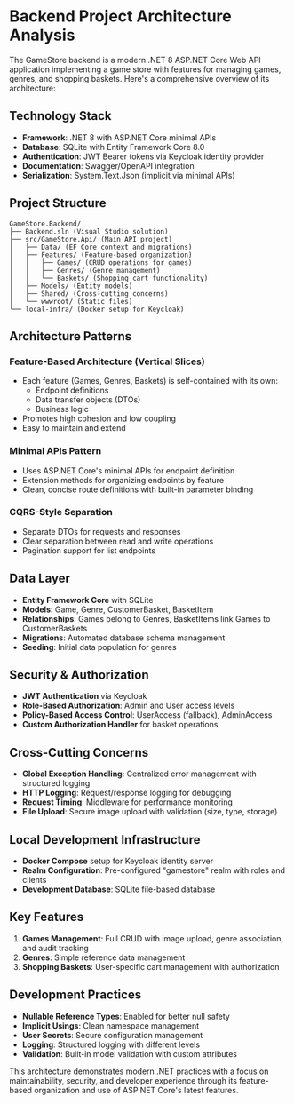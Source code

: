 # Backend Project Architecture Analysis

The GameStore backend is a modern .NET 8 ASP.NET Core Web API application implementing a game store with features for managing games, genres, and shopping baskets. Here's a comprehensive overview of its architecture:

## Technology Stack
- **Framework**: .NET 8 with ASP.NET Core minimal APIs
- **Database**: SQLite with Entity Framework Core 8.0
- **Authentication**: JWT Bearer tokens via Keycloak identity provider
- **Documentation**: Swagger/OpenAPI integration
- **Serialization**: System.Text.Json (implicit via minimal APIs)

## Project Structure
```
GameStore.Backend/
├── Backend.sln (Visual Studio solution)
├── src/GameStore.Api/ (Main API project)
│   ├── Data/ (EF Core context and migrations)
│   ├── Features/ (Feature-based organization)
│   │   ├── Games/ (CRUD operations for games)
│   │   ├── Genres/ (Genre management)
│   │   └── Baskets/ (Shopping cart functionality)
│   ├── Models/ (Entity models)
│   ├── Shared/ (Cross-cutting concerns)
│   └── wwwroot/ (Static files)
└── local-infra/ (Docker setup for Keycloak)
```

## Architecture Patterns

### Feature-Based Architecture (Vertical Slices)
- Each feature (Games, Genres, Baskets) is self-contained with its own:
  - Endpoint definitions
  - Data transfer objects (DTOs)
  - Business logic
- Promotes high cohesion and low coupling
- Easy to maintain and extend

### Minimal APIs Pattern
- Uses ASP.NET Core's minimal APIs for endpoint definition
- Extension methods for organizing endpoints by feature
- Clean, concise route definitions with built-in parameter binding

### CQRS-Style Separation
- Separate DTOs for requests and responses
- Clear separation between read and write operations
- Pagination support for list endpoints

## Data Layer
- **Entity Framework Core** with SQLite
- **Models**: Game, Genre, CustomerBasket, BasketItem
- **Relationships**: Games belong to Genres, BasketItems link Games to CustomerBaskets
- **Migrations**: Automated database schema management
- **Seeding**: Initial data population for genres

## Security & Authorization
- **JWT Authentication** via Keycloak
- **Role-Based Authorization**: Admin and User access levels
- **Policy-Based Access Control**: UserAccess (fallback), AdminAccess
- **Custom Authorization Handler** for basket operations

## Cross-Cutting Concerns
- **Global Exception Handling**: Centralized error management with structured logging
- **HTTP Logging**: Request/response logging for debugging
- **Request Timing**: Middleware for performance monitoring
- **File Upload**: Secure image upload with validation (size, type, storage)

## Local Development Infrastructure
- **Docker Compose** setup for Keycloak identity server
- **Realm Configuration**: Pre-configured "gamestore" realm with roles and clients
- **Development Database**: SQLite file-based database

## Key Features
1. **Games Management**: Full CRUD with image upload, genre association, and audit tracking
2. **Genres**: Simple reference data management
3. **Shopping Baskets**: User-specific cart management with authorization

## Development Practices
- **Nullable Reference Types**: Enabled for better null safety
- **Implicit Usings**: Clean namespace management
- **User Secrets**: Secure configuration management
- **Logging**: Structured logging with different levels
- **Validation**: Built-in model validation with custom attributes

This architecture demonstrates modern .NET practices with a focus on maintainability, security, and developer experience through its feature-based organization and use of ASP.NET Core's latest features.